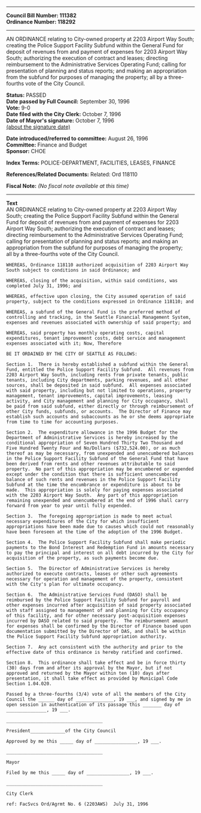 * * * * *  
  
**Council Bill Number: [](#h0)[](#h2)111382**   
**Ordinance Number: 118292**  
  
* * * * *  
  
AN ORDINANCE relating to City-owned property at 2203 Airport Way South; creating the Police Support Facility Subfund within the General Fund for deposit of revenues from and payment of expenses for 2203 Airport Way South; authorizing the execution of contract and leases; directing reimbursement to the Administrative Services Operating Fund; calling for presentation of planning and status reports; and making an appropriation from the subfund for purposes of managing the property; all by a three-fourths vote of the City Council.  
  
**Status:** PASSED   
**Date passed by Full Council:** September 30, 1996   
**Vote:** 9-0   
**Date filed with the City Clerk:** October 7, 1996   
**Date of Mayor's signature:** October 7, 1996   
[(about the signature date)](/~public/approvaldate.htm)   
  
  
**Date introduced/referred to committee:** August 26, 1996   
**Committee:** Finance and Budget   
**Sponsor:** CHOE   
  
**Index Terms:** POLICE-DEPARTMENT, FACILITIES, LEASES, FINANCE  
  
**References/Related Documents:** Related: Ord 118110  
  
**Fiscal Note:** *(No fiscal note available at this time)*  
  
* * * * *  
  
**Text**  
    AN ORDINANCE relating to City-owned property at 2203 Airport Way  
    South; creating the Police Support Facility Subfund within the General  
    Fund for deposit of revenues from and payment of expenses for 2203  
    Airport Way South; authorizing the execution of contract and leases;  
    directing reimbursement to the Administrative Services Operating Fund;  
    calling for presentation of planning and status reports; and making an  
    appropriation from the subfund for purposes of managing the property;  
    all by a three-fourths vote of the City Council.  
  
    WHEREAS, Ordinance 118110 authorized acquisition of 2203 Airport Way  
    South subject to conditions in said Ordinance; and  
  
    WHEREAS, closing of the acquisition, within said conditions, was  
    completed July 31, 1996; and  
  
    WHEREAS, effective upon closing, the City assumed operation of said  
    property, subject to the conditions expressed in Ordinance 118110; and  
  
    WHEREAS, a subfund of the General Fund is the preferred method of  
    controlling and tracking, in the Seattle Financial Management System,  
    expenses and revenues associated with ownership of said property; and  
  
    WHEREAS, said property has monthly operating costs, capital  
    expenditures, tenant improvement costs, debt service and management  
    expenses associated with it; Now, Therefore  
  
    BE IT ORDAINED BY THE CITY OF SEATTLE AS FOLLOWS:  
  
    Section 1.  There is hereby established a subfund within the General  
    Fund, entitled the Police Support Facility Subfund.  All revenues from  
    2203 Airport Way South, including rents from private tenants, public  
    tenants, including City departments, parking revenues, and all other  
    sources, shall be deposited in said subfund.  All expenses associated  
    with said property, including but not limited to operations, property  
    management, tenant improvements, capital improvements, leasing  
    activity, and City management and planning for City occupancy, shall  
    be paid from said subfund, either directly or through reimbursement of  
    other City funds, subfunds, or accounts.  The Director of Finance may  
    establish such accounts and subaccounts as he or she deems appropriate  
    from time to time for accounting purposes.  
  
    Section 2.  The expenditure allowance in the 1996 Budget for the  
    Department of Administrative Services is hereby increased by the  
    conditional appropriation of Seven Hundred Thirty Two Thousand and  
    Five Hundred Twenty Four and No/Dollars ($732,524.00), or as much  
    thereof as may be necessary, from unexpended and unencumbered balances  
    in the Police Support Facility Subfund of the General Fund that have  
    been derived from rents and other revenues attributable to said  
    property.  No part of this appropriation may be encumbered or expended  
    except under the condition that there is sufficient unencumbered  
    balance of such rents and revenues in the Police Support Facility  
    Subfund at the time the encumbrance or expenditure is about to be  
    made.  This appropriation is solely for paying expenses associated  
    with the 2203 Airport Way South.  Any part of this appropriation  
    remaining unexpended and unencumbered at the end of 1996 shall carry  
    forward from year to year until fully expended.  
  
    Section 3.  The foregoing appropriation is made to meet actual  
    necessary expenditures of the City for which insufficient  
    appropriations have been made due to causes which could not reasonably  
    have been foreseen at the time of the adoption of the 1996 Budget.  
  
    Section 4.  The Police Support Facility Subfund shall make periodic  
    payments to the Bond Interest and Redemption Fund in amounts necessary  
    to pay the principal and interest on all debt incurred by the City for  
    acquisition of the property, as such payments become due.  
  
    Section 5.  The Director of Administrative Services is hereby  
    authorized to execute contracts, leases or other such agreements  
    necessary for operation and management of the property, consistent  
    with the City's plan for ultimate occupancy.  
  
    Section 6.  The Administrative Services Fund (DASO) shall be  
    reimbursed by the Police Support Facility Subfund for payroll and  
    other expenses incurred after acquisition of said property associated  
    with staff assigned to management of and planning for City occupancy  
    of this facility, and for other necessary post-acquisition expenses  
    incurred by DASO related to said property.  The reimbursement amount  
    for expenses shall be confirmed by the Director of Finance based upon  
    documentation submitted by the Director of DAS, and shall be within  
    the Police Support Facility Subfund appropriation authority.  
  
    Section 7.  Any act consistent with the authority and prior to the  
    effective date of this ordinance is hereby ratified and confirmed.  
  
    Section 8.  This ordinance shall take effect and be in force thirty  
    (30) days from and after its approval by the Mayor, but if not  
    approved and returned by the Mayor within ten (10) days after  
    presentation, it shall take effect as provided by Municipal Code  
    Section 1.04.020.  
  
    Passed by a three-fourths (3/4) vote of all the members of the City  
    Council the ______ day of ______________, 19 ___, and signed by me in  
    open session in authentication of its passage this _______ day of  
    _______________, 19 ___.  
  
    ____________________________________  
  
    President_____________of the City Council  
  
    Approved by me this _____ day of ________________, 19 ___.  
  
    ____________________________________  
  
    Mayor  
  
    Filed by me this _____ day of ________________, 19 ___.  
  
    ____________________________________  
  
    City Clerk  
  
    ref: FacSvcs Ord/Agrmt No. 6 (2203AWS)  July 31, 1996  
